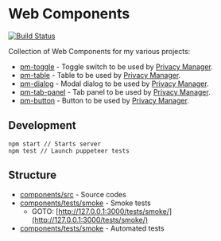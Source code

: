 # Web Components

[![Build Status](https://travis-ci.com/Manvel/webcomponents.svg?branch=master)](https://travis-ci.com/Manvel/webcomponents)

Collection of Web Components for my various projects:
- [pm-toggle](https://manvel.github.io/webcomponents/components/tests/smoke/pm-toggle/pm-toggle.html) - Toggle switch to be used by [Privacy Manager](https://github.com/Manvel/Privacy-Manager).
- [pm-table](https://manvel.github.io/webcomponents/components/tests/smoke/pm-table/pm-table.html) - Table to be used by [Privacy Manager](https://github.com/Manvel/Privacy-Manager).
- [pm-dialog](https://manvel.github.io/webcomponents/components/tests/smoke/pm-dialog/pm-dialog.html) - Modal dialog to be used by [Privacy Manager](https://github.com/Manvel/Privacy-Manager).
- [pm-tab-panel](https://manvel.github.io/webcomponents/components/tests/smoke/pm-tab-panel/pm-tab-panel.html) - Tab panel to be used by [Privacy Manager](https://github.com/Manvel/Privacy-Manager).
- [pm-button](https://manvel.github.io/webcomponents/components/tests/smoke/pm-button/pm-button.html) - Button to be used by [Privacy Manager](https://github.com/Manvel/Privacy-Manager).


## Development

```
npm start // Starts server
npm test // Launch puppeteer tests
```

## Structure

- [components/src](components/src) - Source codes
- [components/tests/smoke](components/tests/smoke) - Smoke tests
  - GOTO: [http://127.0.0.1:3000/tests/smoke/](http://127.0.0.1:3000/tests/smoke/)
- [components/tests/smoke](components/tests/puppeteer) - Automated tests
